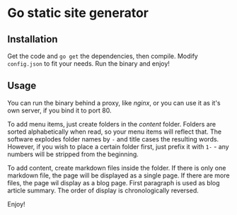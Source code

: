 # Go static site generator

## Installation

Get the code and `go get` the dependencies, then compile. Modify `config.json` to fit your needs. 
Run the binary and enjoy!

## Usage

You can run the binary behind a proxy, like *nginx*, or you can use it as it's own server, if you bind it to port 80.

To add menu items, just create folders in the *content* folder. Folders are sorted alphabetically when read, so your menu items will reflect that. The software explodes folder names by `-` and title cases the resulting words. However, if you wish to place a certain folder first, just prefix it with `1-` - any numbers will be stripped from the beginning.

To add content, create markdown files inside the folder. If there is only one markdown file, the page will be displayed as a single page. If there are more files, the page wil display as a blog page. First paragraph is used as blog article summary. The order of display is chronologically reversed.

Enjoy!
